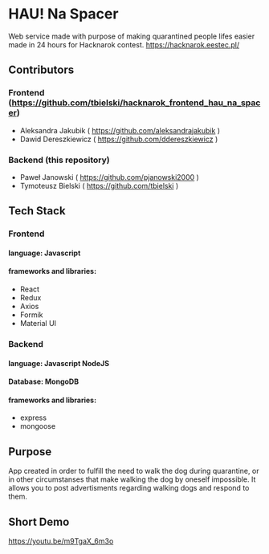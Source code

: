 # HAU! Na Spacer

Web service made with purpose of making quarantined people lifes easier made in 24 hours for Hacknarok contest. https://hacknarok.eestec.pl/

## Contributors

### Frontend (https://github.com/tbielski/hacknarok_frontend_hau_na_spacer)
- Aleksandra Jakubik ( https://github.com/aleksandrajakubik )
- Dawid Dereszkiewicz ( https://github.com/ddereszkiewicz )

### Backend (this repository)
- Paweł Janowski ( https://github.com/pjanowski2000 )
- Tymoteusz Bielski ( https://github.com/tbielski )

## Tech Stack
### Frontend
#### language: Javascript
#### frameworks and libraries:
- React
- Redux
- Axios
- Formik
- Material UI
### Backend
#### language: Javascript NodeJS
#### Database: MongoDB
#### frameworks and libraries:
- express
- mongoose
## Purpose

App created in order to fulfill the need to walk the dog during quarantine, or in other circumstanses that make walking the dog by oneself impossible. It allows you to post advertisments regarding walking dogs and respond to them. 
## Short Demo
https://youtu.be/m9TgaX_6m3o
